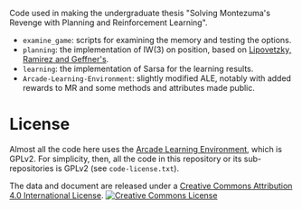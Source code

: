 Code used in making the undergraduate thesis "Solving Montezuma's Revenge with
Planning and Reinforcement Learning".

- `examine_game`: scripts for examining the memory and testing the options.
- `planning`: the implementation of IW(3) on position, based on [Lipovetzky,
	Ramirez and Geffner's](https://github.com/miquelramirez/ALE-Atari-Width).
- `learning`: the implementation of Sarsa for the learning results.
- `Arcade-Learning-Environment`: slightly modified ALE, notably with added
	rewards to MR and some methods and attributes made public.

# License
Almost all the code here uses the [Arcade Learning
Environment](https://github.com/mgbellemare/Arcade-Learning-Environment), which
is GPLv2. For simplicity, then, all the code in this repository or its
sub-repositories is GPLv2 (see `code-license.txt`).

The data and document are released under a [Creative Commons Attribution 4.0 International License](http://creativecommons.org/licenses/by/4.0/).
<a rel="license" href="http://creativecommons.org/licenses/by/4.0/"><img
alt="Creative Commons License" style="border-width:0"
src="https://i.creativecommons.org/l/by/4.0/88x31.png" /></a>
